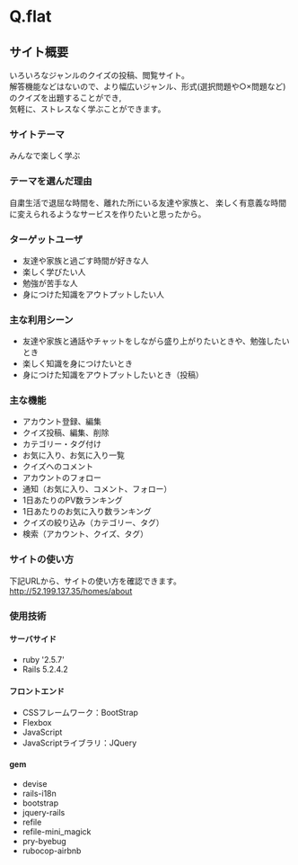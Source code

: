 # Q.flat

## サイト概要
いろいろなジャンルのクイズの投稿、閲覧サイト。  
解答機能などはないので、より幅広いジャンル、形式(選択問題や○×問題など)のクイズを出題することができ,  
気軽に、ストレスなく学ぶことができます。

### サイトテーマ
みんなで楽しく学ぶ

### テーマを選んだ理由
自粛生活で退屈な時間を、離れた所にいる友達や家族と、
楽しく有意義な時間に変えられるようなサービスを作りたいと思ったから。

### ターゲットユーザ
* 友達や家族と過ごす時間が好きな人
* 楽しく学びたい人
* 勉強が苦手な人
* 身につけた知識をアウトプットしたい人

### 主な利用シーン
* 友達や家族と通話やチャットをしながら盛り上がりたいときや、勉強したいとき
* 楽しく知識を身につけたいとき
* 身につけた知識をアウトプットしたいとき（投稿）

### 主な機能
* アカウント登録、編集
* クイズ投稿、編集、削除
* カテゴリー・タグ付け
* お気に入り、お気に入り一覧
* クイズへのコメント
* アカウントのフォロー
* 通知（お気に入り、コメント、フォロー）
* 1日あたりのPV数ランキング
* 1日あたりのお気に入り数ランキング
* クイズの絞り込み（カテゴリー、タグ）
* 検索（アカウント、クイズ、タグ）

### サイトの使い方
下記URLから、サイトの使い方を確認できます。
http://52.199.137.35/homes/about

### 使用技術
#### サーバサイド
* ruby '2.5.7'
* Rails 5.2.4.2

#### フロントエンド
* CSSフレームワーク：BootStrap
* Flexbox
* JavaScript
* JavaScriptライブラリ：JQuery

#### gem
* devise
* rails-i18n
* bootstrap
* jquery-rails
* refile
* refile-mini_magick
* pry-byebug
* rubocop-airbnb
